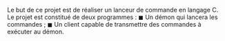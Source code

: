 Le but de ce projet est de réaliser un lanceur de commande en langage C. Le projet est constitué de deux programmes :
◼ Un démon qui lancera les commandes ;
◼ Un client capable de transmettre des commandes à exécuter au démon.
